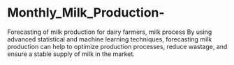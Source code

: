 # Monthly_Milk_Production-
Forecasting of milk production for dairy farmers, milk process By using advanced statistical and machine learning techniques, forecasting milk production can help to optimize production processes, reduce wastage, and ensure a stable supply of milk in the market.
